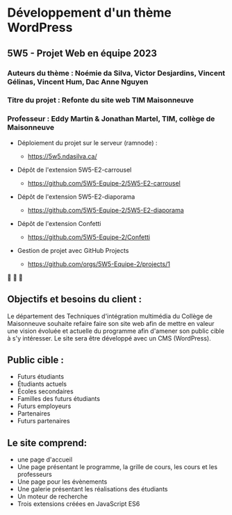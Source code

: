# Développement d'un thème WordPress 
## 5W5 - Projet Web en équipe 2023
### Auteurs du thème : Noémie da Silva, Victor Desjardins, Vincent Gélinas, Vincent Hum, Dac Anne Nguyen
### Titre du projet : Refonte du site web TIM Maisonneuve
### Professeur : Eddy Martin & Jonathan Martel, TIM, collège de Maisonneuve

- Déploiement du projet sur le serveur (ramnode) :
  - https://5w5.ndasilva.ca/

- Dépôt de l'extension 5W5-E2-carrousel
  - https://github.com/5W5-Equipe-2/5W5-E2-carrousel
  
- Dépôt de l'extension 5W5-E2-diaporama
  - https://github.com/5W5-Equipe-2/5W5-E2-diaporama

- Dépôt de l'extension Confetti 
  - https://github.com/5W5-Equipe-2/Confetti

- Gestion de projet avec GitHub Projects
  - https://github.com/orgs/5W5-Equipe-2/projects/1
 
 🔷 🔶 🔷

## Objectifs et besoins du client :
  Le département des Techniques d'intégration multimédia du Collège de Maisonneuve souhaite refaire faire son site web afin de mettre en valeur une vision évoluée et actuelle du programme afin d'amener son public cible à s'y intéresser. Le site sera être développé avec un CMS (WordPress).

## Public cible :
  - Futurs étudiants
  - Étudiants actuels
  - Écoles secondaires
  - Familles des futurs étudiants
  - Futurs employeurs
  - Partenaires
  - Futurs partenaires

## Le site comprend:  
  - une page d'accueil
  - Une page présentant le programme, la grille de cours, les cours et les professeurs
  - Une page pour les évènements
  - Une galerie présentant les réalisations des étudiants
  - Un moteur de recherche
  - Trois extensions créées en JavaScript ES6
  




